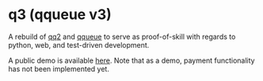# q3 (qqueue v3)
A rebuild of [qq2](https://github.com/whitgroves/qq2) and [qqueue](https://github.com/whitgroves/qqueue) to serve as proof-of-skill with regards to python, web, and test-driven development.

A public demo is available [here](http://qqueue-env.eba-uke9gju4.us-east-2.elasticbeanstalk.com/). Note that as a demo, payment functionality has not been implemented yet.
